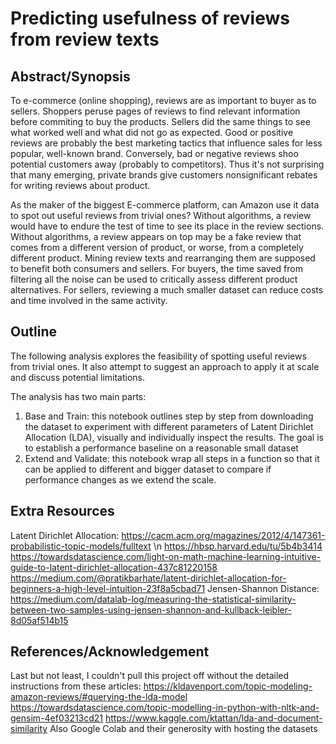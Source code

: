 # Predicting usefulness of reviews from review texts
## Abstract/Synopsis

To e-commerce (online shopping), reviews are as important to buyer as to sellers. Shoppers peruse pages of reviews to find relevant information before commiting to buy the products. Sellers did the same things to see what worked well and what did not go as expected. Good or positive reviews are probably the best marketing tactics that influence sales for less popular, well-known brand. Conversely, bad or negative reviews shoo potential customers away (probably to competitors). Thus it's not surprising that many emerging, private brands give customers nonsignificant rebates for writing reviews about product. 

As the maker of the biggest E-commerce platform, can Amazon use it data to spot out useful reviews from trivial ones? Without algorithms, a review would have to endure the test of time to see its place in the review sections. Without algorithms, a review appears on top may be a fake review that comes from a different version of product, or worse, from a completely different product. Mining review texts and rearranging them are supposed to benefit both consumers and sellers. For buyers, the time saved from filtering all the noise can be used to critically assess different product alternatives. For sellers, reviewing a much smaller dataset can reduce costs and time involved in the same activity.

## Outline

The following analysis explores the feasibility of spotting useful reviews from trivial ones. It also attempt to suggest an approach to apply it at scale and discuss potential limitations.

The analysis has two main parts:
1. Base and Train: this notebook outlines step by step from downloading the dataset to experiment with different parameters of Latent Dirichlet Allocation (LDA), visually and individually inspect the results. The goal is to establish a performance baseline on a reasonable small dataset
2. Extend and Validate: this notebook wrap all steps in a function so that it can be applied to different and bigger dataset to compare if performance changes as we extend the scale.

## Extra Resources
Latent Dirichlet Allocation:
https://cacm.acm.org/magazines/2012/4/147361-probabilistic-topic-models/fulltext \n
https://hbsp.harvard.edu/tu/5b4b3414
https://towardsdatascience.com/light-on-math-machine-learning-intuitive-guide-to-latent-dirichlet-allocation-437c81220158
https://medium.com/@pratikbarhate/latent-dirichlet-allocation-for-beginners-a-high-level-intuition-23f8a5cbad71
Jensen-Shannon Distance:
https://medium.com/datalab-log/measuring-the-statistical-similarity-between-two-samples-using-jensen-shannon-and-kullback-leibler-8d05af514b15

## References/Acknowledgement
Last but not least, I couldn't pull this project off without the detailed instructions from these articles:
https://kldavenport.com/topic-modeling-amazon-reviews/#querying-the-lda-model
https://towardsdatascience.com/topic-modelling-in-python-with-nltk-and-gensim-4ef03213cd21
https://www.kaggle.com/ktattan/lda-and-document-similarity
Also Google Colab and their generosity with hosting the datasets

